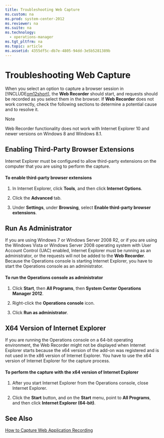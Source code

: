 ```yaml
---
title: Troubleshooting Web Capture
ms.custom: na
ms.prod: system-center-2012
ms.reviewer: na
ms.suite: na
ms.technology: 
  - operations-manager
ms.tgt_pltfrm: na
ms.topic: article
ms.assetid: 4355df5c-db7e-4805-94dd-3e5b5281389b
---
```

# Troubleshooting Web Capture
When you select an option to capture a browser session in [!INCLUDE[om12short](../Token/om12short_md.md)], the **Web Recorder** should start, and requests should be recorded as you select them in the browser. If **Web Recorder** does not work correctly, check the following sections to determine a potential cause and to resolve it.

> [!NOTE]
> Web Recorder functionality does not work with Internet Explorer 10 and newer versions on Windows 8 and Windows 8.1.

## Enabling Third\-Party Browser Extensions
Internet Explorer must be configured to allow third\-party extensions on the computer that you are using to perform the capture.

#### To enable third\-party browser extensions

1.  In Internet Explorer, click **Tools**, and then click **Internet Options**.

2.  Click the **Advanced** tab.

3.  Under **Settings**, under **Browsing**, select **Enable third\-party browser extensions**.

## Run As Administrator
If you are using Windows 7 or Windows Server 2008 R2, or if you are using the Windows Vista or Windows Server 2008 operating system with User Account Control \(UAC\) enabled, Internet Explorer must be running as an administrator, or the requests will not be added to the **Web Recorder**. Because the Operations console is starting Internet Explorer, you have to start the Operations console as an administrator.

#### To run the Operations console as administrator

1.  Click **Start**, then **All Programs**, then **System Center Operations Manager 2012**.

2.  Right\-click the **Operations console** icon.

3.  Click **Run as administrator**.

## X64 Version of Internet Explorer
If you are running the Operations console on a 64\-bit operating environment, the Web Recorder might not be displayed when Internet Explorer starts because the x64 version of the add\-on was registered and is not used in the x86 version of Internet Explorer. You have to use the x64 version of Internet Explorer for the capture process.

#### To perform the capture with the x64 version of Internet Explorer

1.  After you start Internet Explorer from the Operations console, close Internet Explorer.

2.  Click the **Start** button, and on the **Start** menu, point to **All Programs**, and then click **Internet Explorer \(64\-bit\)**.

## See Also
[How to Capture Web Application Recording](../Topic/How-to-Capture-Web-Application-Recording.md)

